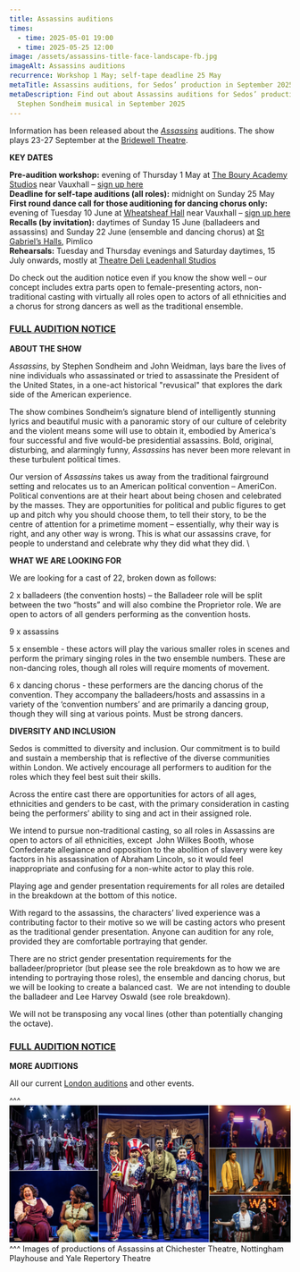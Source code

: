 ```yaml
---
title: Assassins auditions
times:
  - time: 2025-05-01 19:00
  - time: 2025-05-25 12:00
image: /assets/assassins-title-face-landscape-fb.jpg
imageAlt: Assassins auditions
recurrence: Workshop 1 May; self-tape deadline 25 May
metaTitle: Assassins auditions, for Sedos’ production in September 2025
metaDescription: Find out about Assassins auditions for Sedos’ production of the
  Stephen Sondheim musical in September 2025
---
```

Information has been released about the *[Assassins](https://www.sedos.co.uk/shows/2025-assassins)* auditions. The show plays 23-27 September at the [Bridewell Theatre](https://www.sedos.co.uk/venues/bridewell). 

**KEY DATES**

**Pre-audition workshop:** evening of Thursday 1 May at [The Boury Academy Studios](https://www.thebouryacademy.co.uk) near Vauxhall – [sign up here](https://membership.sedos.co.uk/signup/136)\
**Deadline for self-tape auditions (all roles):** midnight on Sunday 25 May\
**First round dance call for those auditioning for dancing chorus only:** evening of Tuesday 10 June at [Wheatsheaf Hall](https://www.sedos.co.uk/venues/wheatsheaf-hall) near Vauxhall – [sign up here](https://membership.sedos.co.uk/signup/139)\
**Recalls (by invitation):** daytimes of Sunday 15 June (balladeers and assassins) and Sunday 22 June (ensemble and dancing chorus) at [St Gabriel’s Halls](https://www.stgabrielshalls.org.uk), Pimlico\
**Rehearsals:** Tuesday and Thursday evenings and Saturday daytimes, 15 July onwards, mostly at [Theatre Deli Leadenhall Studios](https://www.sedos.co.uk/venues/theatre-deli)

Do check out the audition notice even if you know the show well – our concept includes extra parts open to female-presenting actors, non-traditional casting with virtually all roles open to actors of all ethnicities and a chorus for strong dancers as well as the traditional ensemble. 

### [FULL AUDITION NOTICE](https://docs.google.com/document/d/1rKDpC4T8sxlielJKdqhDQDJT7ACg2a8Ex3MVxV-pyLQ/edit?tab=t.0)

**ABOUT THE SHOW**

*Assassins*, by Stephen Sondheim and John Weidman, lays bare the lives of nine individuals who assassinated or tried to assassinate the President of the United States, in a one-act historical "revusical" that explores the dark side of the American experience. 

The show combines Sondheim’s signature blend of intelligently stunning lyrics and beautiful music with a panoramic story of our culture of celebrity and the violent means some will use to obtain it, embodied by America's four successful and five would-be presidential assassins. Bold, original, disturbing, and alarmingly funny, *Assassins* has never been more relevant in these turbulent political times.

Our version of *Assassins* takes us away from the traditional fairground setting and relocates us to an American political convention – AmeriCon. Political conventions are at their heart about being chosen and celebrated by the masses. They are opportunities for political and public figures to get up and pitch why you should choose them, to tell their story, to be the centre of attention for a primetime moment – essentially, why their way is right, and any other way is wrong. This is what our assassins crave, for people to understand and celebrate why they did what they did. \

**WHAT WE ARE LOOKING FOR**

We are looking for a cast of 22, broken down as follows:

2 x balladeers (the convention hosts) – the Balladeer role will be split between the two “hosts” and will also combine the Proprietor role. We are open to actors of all genders performing as the convention hosts.

9 x assassins 

5 x ensemble - these actors will play the various smaller roles in scenes and perform the primary singing roles in the two ensemble numbers. These are non-dancing roles, though all roles will require moments of movement.

6 x dancing chorus - these performers are the dancing chorus of the convention. They accompany the balladeers/hosts and assassins in a variety of the ‘convention numbers’ and are primarily a dancing group, though they will sing at various points. Must be strong dancers.

**DIVERSITY AND INCLUSION**

Sedos is committed to diversity and inclusion. Our commitment is to build and sustain a membership that is reflective of the diverse communities within London. We actively encourage all performers to audition for the roles which they feel best suit their skills.

Across the entire cast there are opportunities for actors of all ages, ethnicities and genders to be cast, with the primary consideration in casting being the performers’ ability to sing and act in their assigned role. 

We intend to pursue non-traditional casting, so all roles in Assassins are open to actors of all ethnicities, except  John Wilkes Booth, whose Confederate allegiance and opposition to the abolition of slavery were key factors in his assassination of Abraham Lincoln, so it would feel inappropriate and confusing for a non-white actor to play this role.

Playing age and gender presentation requirements for all roles are detailed in the breakdown at the bottom of this notice. 

With regard to the assassins, the characters’ lived experience was a contributing factor to their motive so we will be casting actors who present as the traditional gender presentation. Anyone can audition for any role, provided they are comfortable portraying that gender.  

There are no strict gender presentation requirements for the balladeer/proprietor (but please see the role breakdown as to how we are intending to portraying those roles), the ensemble and dancing chorus, but we will be looking to create a balanced cast.  We are not intending to double the balladeer and Lee Harvey Oswald (see role breakdown).

We will not be transposing any vocal lines (other than potentially changing the octave). 

### [FULL AUDITION NOTICE](https://docs.google.com/document/d/1rKDpC4T8sxlielJKdqhDQDJT7ACg2a8Ex3MVxV-pyLQ/edit?tab=t.0)

**MORE AUDITIONS**

All our current [London auditions](https://www.sedos.co.uk/get-involved) and other events.

^^^
![Assassins auditions](/assets/auditionpanel-2.jpg)
^^^ Images of productions of Assassins at Chichester Theatre, Nottingham Playhouse and Yale Repertory Theatre